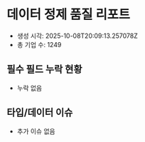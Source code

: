 # 데이터 정제 품질 리포트

- 생성 시각: 2025-10-08T20:09:13.257078Z
- 총 기업 수: 1249

## 필수 필드 누락 현황
- 누락 없음

## 타입/데이터 이슈
- 추가 이슈 없음